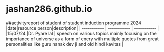 # jashan286.github.io
##activityreport of student of student induction programme 2024
|date|resource person|description|
| ----------- | ----------- | ----------- |
|15/07/24 |Dr. Pyare lal | speech on various topics mainly focusing on the importance of universe as a form of enery with multiple quotes from great personalities like guru nanak dev ji and old hindi kavitas |
